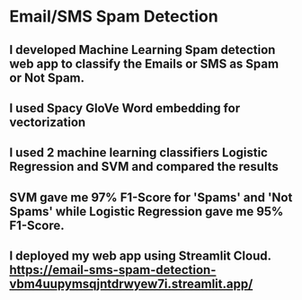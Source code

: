 # Email/SMS Spam Detection
## I developed Machine Learning Spam detection web app to classify the Emails or SMS as Spam or Not Spam.
## I used Spacy GloVe Word embedding for vectorization
## I used 2 machine learning classifiers Logistic Regression and SVM and compared the results
## SVM gave me 97% F1-Score for 'Spams' and 'Not Spams' while Logistic Regression gave me 95% F1-Score.
## I deployed my web app using Streamlit Cloud. https://email-sms-spam-detection-vbm4uupymsqjntdrwyew7i.streamlit.app/
